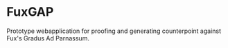 FuxGAP
======

Prototype webapplication for proofing and generating counterpoint against Fux's Gradus Ad Parnassum.